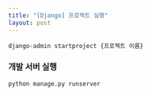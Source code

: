 ```yaml
---
title: "[Django] 프로젝트 실행"
layout: post
---
```


```terminal
django-admin startproject {프로젝트 이름}
```


### 개발 서버 실행
```terminal
python manage.py runserver
```